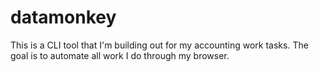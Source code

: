 # datamonkey
This is a CLI tool that I'm building out for my accounting work tasks.  The goal is to automate all work I do through my browser.
